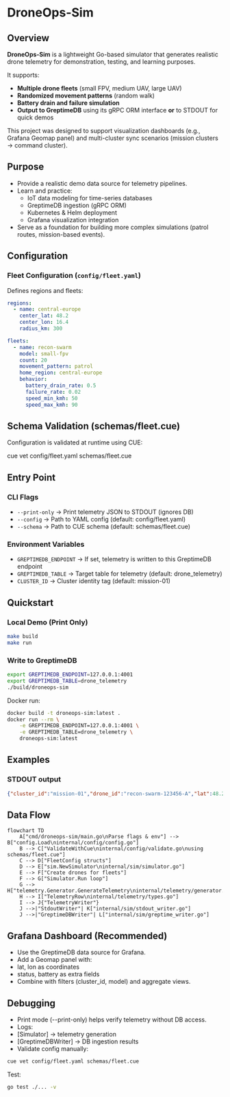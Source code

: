 # DroneOps-Sim

## Overview

**DroneOps-Sim** is a lightweight Go-based simulator that generates realistic drone telemetry for demonstration, testing, and learning purposes.

It supports:

- **Multiple drone fleets** (small FPV, medium UAV, large UAV)
- **Randomized movement patterns** (random walk)
- **Battery drain and failure simulation**
- **Output to GreptimeDB** using its gRPC ORM interface **or** to STDOUT for quick demos

This project was designed to support visualization dashboards (e.g., Grafana Geomap panel) and multi-cluster sync scenarios (mission clusters → command cluster).

## Purpose

- Provide a realistic demo data source for telemetry pipelines.
- Learn and practice:
  - IoT data modeling for time-series databases
  - GreptimeDB ingestion (gRPC ORM)
  - Kubernetes & Helm deployment
  - Grafana visualization integration
- Serve as a foundation for building more complex simulations (patrol routes, mission-based events).

## Configuration

### Fleet Configuration (`config/fleet.yaml`)

Defines regions and fleets:

```yaml
regions:
  - name: central-europe
    center_lat: 48.2
    center_lon: 16.4
    radius_km: 300

fleets:
  - name: recon-swarm
    model: small-fpv
    count: 20
    movement_pattern: patrol
    home_region: central-europe
    behavior:
      battery_drain_rate: 0.5
      failure_rate: 0.02
      speed_min_kmh: 50
      speed_max_kmh: 90
```

## Schema Validation (schemas/fleet.cue)

Configuration is validated at runtime using CUE:

cue vet config/fleet.yaml schemas/fleet.cue

## Entry Point

### CLI Flags

- `--print-only` → Print telemetry JSON to STDOUT (ignores DB)
- `--config` → Path to YAML config (default: config/fleet.yaml)
- `--schema` → Path to CUE schema (default: schemas/fleet.cue)

### Environment Variables

- `GREPTIMEDB_ENDPOINT` → If set, telemetry is written to this GreptimeDB endpoint
- `GREPTIMEDB_TABLE` → Target table for telemetry (default: drone_telemetry)
- `CLUSTER_ID` → Cluster identity tag (default: mission-01)

## Quickstart

### Local Demo (Print Only)

```bash
make build
make run
```

### Write to GreptimeDB

```bash
export GREPTIMEDB_ENDPOINT=127.0.0.1:4001
export GREPTIMEDB_TABLE=drone_telemetry
./build/droneops-sim
```

Docker run:

```bash
docker build -t droneops-sim:latest .
docker run --rm \
    -e GREPTIMEDB_ENDPOINT=127.0.0.1:4001 \
    -e GREPTIMEDB_TABLE=drone_telemetry \
    droneops-sim:latest
```

## Examples

### STDOUT output

```json
{"cluster_id":"mission-01","drone_id":"recon-swarm-123456-A","lat":48.2023,"lon":16.4098,"alt":100.5,"battery":99.5,"status":"ok","synced_to_json":"[]","ts":"2025-07-23T12:34:56Z"}
```

## Data Flow

```mermaid
flowchart TD
    A["cmd/droneops-sim/main.go\nParse flags & env"] --> B["config.Load\ninternal/config/config.go"]
    B --> C["ValidateWithCue\ninternal/config/validate.go\nusing schemas/fleet.cue"]
    C --> D["FleetConfig structs"]
    D --> E["sim.NewSimulator\ninternal/sim/simulator.go"]
    E --> F["Create drones for fleets"]
    F --> G["Simulator.Run loop"]
    G --> H["telemetry.Generator.GenerateTelemetry\ninternal/telemetry/generator.go"]
    H --> I["TelemetryRow\ninternal/telemetry/types.go"]
    I --> J{"TelemetryWriter"}
    J -->|"StdoutWriter"| K["internal/sim/stdout_writer.go"]
    J -->|"GreptimeDBWriter"| L["internal/sim/greptime_writer.go"]
```

## Grafana Dashboard (Recommended)

- Use the GreptimeDB data source for Grafana.
- Add a Geomap panel with:
- lat, lon as coordinates
- status, battery as extra fields
- Combine with filters (cluster_id, model) and aggregate views.

## Debugging

- Print mode (--print-only) helps verify telemetry without DB access.
- Logs:
- [Simulator] → telemetry generation
- [GreptimeDBWriter] → DB ingestion results
- Validate config manually:

```bash
cue vet config/fleet.yaml schemas/fleet.cue
```

Test:

```bash
go test ./... -v
```
